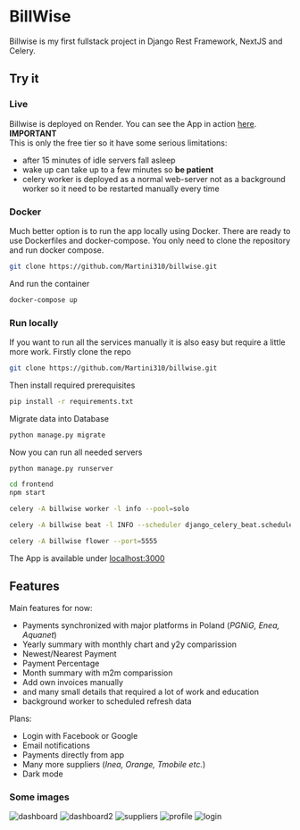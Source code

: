 # BillWise

Billwise is my first fullstack project in Django Rest Framework, NextJS and Celery. 

## Try it

### Live
Billwise is deployed on Render. You can see the App in action [here](https://bill-wise.onrender.com).<br>
**IMPORTANT**<br>
This is only the free tier so it have some serious limitations:<br>
* after 15 minutes of idle servers fall asleep
* wake up can take up to a few minutes so **be patient**
* celery worker is deployed as a normal web-server not as a background worker so it need to be restarted manually every time


### Docker
Much better option is to run the app locally using Docker. There are ready to use Dockerfiles and docker-compose. You only need to clone the repository and run docker compose.
```bash
git clone https://github.com/Martini310/billwise.git
```
And run the container
```bash
docker-compose up
```

### Run locally
If you want to run all the services manually it is also easy but require a little more work.
Firstly clone the repo

```bash
git clone https://github.com/Martini310/billwise.git
```
Then install required prerequisites
```bash
pip install -r requirements.txt
```
Migrate data into Database
```bash
python manage.py migrate
```
Now you can run all needed servers
```bash
python manage.py runserver
```
```bash
cd frontend
npm start
```
```bash
celery -A billwise worker -l info --pool=solo
```
```bash
celery -A billwise beat -l INFO --scheduler django_celery_beat.schedulers:DatabaseScheduler
```
```bash
celery -A billwise flower --port=5555   
```

The App is available under [localhost:3000](localhost:3000)


## Features
Main features for now:
- Payments synchronized with major platforms in Poland (*PGNiG, Enea, Aquanet*)
- Yearly summary with monthly chart and y2y comparission
- Newest/Nearest Payment
- Payment Percentage
- Month summary with m2m comparission
- Add own invoices manually
- and many small details that required a lot of work and education
- background  worker to scheduled refresh data

Plans:
- Login with Facebook or Google
- Email notifications
- Payments directly from app
- Many more suppliers (*Inea, Orange, Tmobile etc.*)
- Dark mode


### Some images
![dashboard](https://github.com/Martini310/billwise/assets/108935246/2408401e-a045-4c97-bd77-6476fff6549d)
![dashboard2](https://github.com/Martini310/billwise/assets/108935246/cc41c1de-3bcf-4a10-9502-9393d7821f40)
![suppliers](https://github.com/Martini310/billwise/assets/108935246/f28ffd0e-6a2f-4f26-a729-153c41a97064)
![profile](https://github.com/Martini310/billwise/assets/108935246/94490e2b-c23c-493c-aa90-907870fca099)
![login](https://github.com/Martini310/billwise/assets/108935246/633fc1d2-5436-4fde-9d6d-48d3dd0f77c1)
